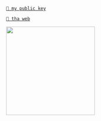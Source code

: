 <!-- <img src=https://c.tenor.com/cLZu-9wCoJQAAAAC/yotsubato.gif width='310' align="right">   -->
<!--  <img src=https://media1.tenor.com/m/t5DVR8VLLpAAAAAC/artisan-liga.gif width='180' align="center"> <img src=https://media1.tenor.com/m/t5DVR8VLLpAAAAAC/artisan-liga.gif width='180' align="center"> <img src=https://media1.tenor.com/m/t5DVR8VLLpAAAAAC/artisan-liga.gif width='180' align="center"> 

## Harro Eburinyan!
im trying to documenting my work as much as i can   -->

[```🔑 my public key```](https://pastebin.com/raw/7ARxm0G8)

[```🐧 tha web```](https://maii-ra.xyz/)

<img src="https://c.tenor.com/2PkVFyE0PbEAAAAC/yotsubato-guruguru.gif" width='240'>
<!-- <img align='right' src="https://i.pinimg.com/originals/91/b9/f9/91b9f980088e8a98b4060d362e962a74.gif" width='200' /> -->



<!-- ```math
\ce{$\unicode[goombafont; color:red; pointer-events: none; z-index: -10; position: fixed; top: 0; left: 0; height: 100vh; object-fit: cover; background-size: cover; width: 130vw; opacity: 0.5; background: url(' ');]{x0000}$} -->
